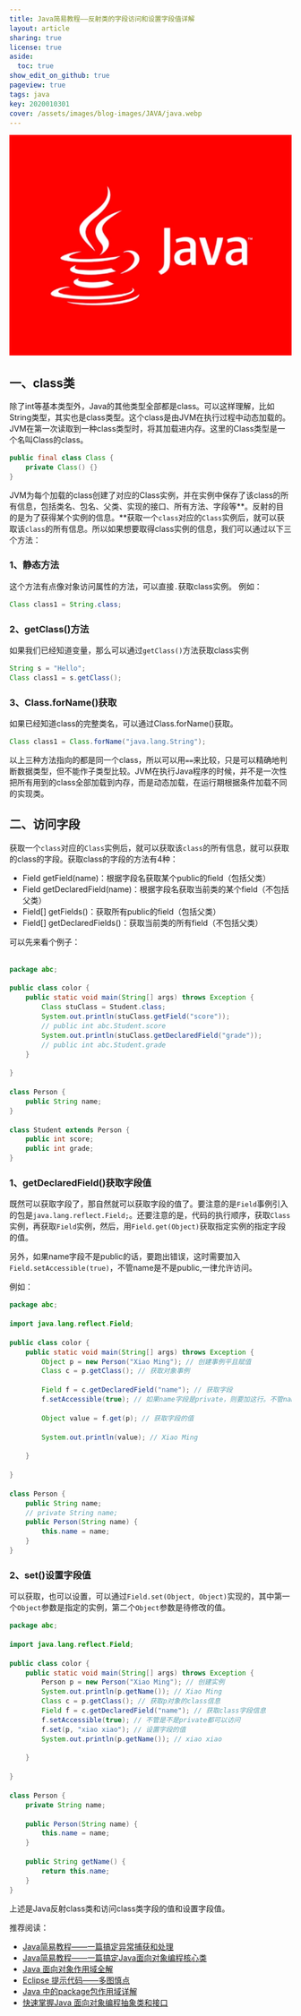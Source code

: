 ```yaml
---
title: Java简易教程——反射类的字段访问和设置字段值详解
layout: article
sharing: true
license: true
aside:
  toc: true
show_edit_on_github: true
pageview: true
tags: java
key: 2020010301
cover: /assets/images/blog-images/JAVA/java.webp
---
```




![img](/assets/images/blog-images/JAVA/java.webp)

## 一、class类

除了int等基本类型外，Java的其他类型全部都是class。可以这样理解，比如String类型，其实也是class类型。这个class是由JVM在执行过程中动态加载的。JVM在第一次读取到一种class类型时，将其加载进内存。这里的Class类型是一个名叫Class的class。

```java
public final class Class {
    private Class() {}
}

```

JVM为每个加载的class创建了对应的Class实例，并在实例中保存了该class的所有信息，包括类名、包名、父类、实现的接口、所有方法、字段等**。反射的目的是为了获得某个实例的信息。**获取一个`class`对应的`Class`实例后，就可以获取该`class`的所有信息。所以如果想要取得class实例的信息，我们可以通过以下三个方法：



### 1、静态方法

这个方法有点像对象访问属性的方法，可以直接`.`获取class实例。
例如：

```java
Class class1 = String.class;
```



### 2、getClass()方法

如果我们已经知道变量，那么可以通过`getClass()`方法获取class实例
```java
String s = "Hello";
Class class1 = s.getClass();
```



### 3、Class.forName()获取

如果已经知道class的完整类名，可以通过Class.forName()获取。
```java
Class class1 = Class.forName("java.lang.String");
```

以上三种方法指向的都是同一个class，所以可以用`==`来比较，只是可以精确地判断数据类型，但不能作子类型比较。JVM在执行Java程序的时候，并不是一次性把所有用到的class全部加载到内存，而是动态加载，在运行期根据条件加载不同的实现类。







## 二、访问字段

获取一个`class`对应的`Class`实例后，就可以获取该`class`的所有信息，就可以获取的class的字段。获取class的字段的方法有4种：

- Field getField(name)：根据字段名获取某个public的field（包括父类）
- Field getDeclaredField(name)：根据字段名获取当前类的某个field（不包括父类）
- Field[] getFields()：获取所有public的field（包括父类）
- Field[] getDeclaredFields()：获取当前类的所有field（不包括父类）



可以先来看个例子：

```java

package abc;

public class color {
	public static void main(String[] args) throws Exception {
		Class stuClass = Student.class;
		System.out.println(stuClass.getField("score"));
		// public int abc.Student.score
		System.out.println(stuClass.getDeclaredField("grade"));
		// public int abc.Student.grade
	}

}

class Person {
	public String name;
}

class Student extends Person {
	public int score;
	public int grade;
}


```





### 1、getDeclaredField()获取字段值

既然可以获取字段了，那自然就可以获取字段的值了。要注意的是`Field`事例引入的包是`java.lang.reflect.Field;`。还要注意的是，代码的执行顺序，获取`Class`实例，再获取`Field`实例，然后，用`Field.get(Object)`获取指定实例的指定字段的值。

另外，如果name字段不是public的话，要跑出错误，这时需要加入`Field.setAccessible(true)`，不管name是不是public,一律允许访问。

例如：
```java
package abc;

import java.lang.reflect.Field;

public class color {
	public static void main(String[] args) throws Exception {
		Object p = new Person("Xiao Ming"); // 创建事例平且赋值
		Class c = p.getClass(); // 获取对象事例
		
		Field f = c.getDeclaredField("name"); // 获取字段
		f.setAccessible(true); // 如果name字段是private，则要加这行。不管name是不是public,一律允许访问。
		
		Object value = f.get(p); // 获取字段的值
		
		System.out.println(value); // Xiao Ming
		
	}

}

class Person {
	public String name;
	// private String name;
	public Person(String name) {
        this.name = name;
    }
}


```





### 2、set()设置字段值

可以获取，也可以设置，可以通过`Field.set(Object, Object)`实现的，其中第一个`Object`参数是指定的实例，第二个`Object`参数是待修改的值。

```java
package abc;

import java.lang.reflect.Field;

public class color {
	public static void main(String[] args) throws Exception {
		Person p = new Person("Xiao Ming"); // 创建实例
		System.out.println(p.getName()); // Xiao Ming
		Class c = p.getClass(); // 获取p对象的class信息
		Field f = c.getDeclaredField("name"); // 获取class字段信息
		f.setAccessible(true); // 不管是不是private都可以访问
		f.set(p, "xiao xiao"); // 设置字段的值
		System.out.println(p.getName()); // xiao xiao

	}

}

class Person {
	private String name;

	public Person(String name) {
		this.name = name;
	}

	public String getName() {
		return this.name;
	}
}

```

上述是Java反射class类和访问class类字段的值和设置字段值。

推荐阅读：



- [Java简易教程——一篇搞定异常捕获和处理](https://muitlog.com/2019/12/27/2019122701.html)
- [Java简易教程——一篇搞定Java面向对象编程核心类](https://muitlog.com/2019/12/26/2019122602.html)
- [Java 面向对象作用域全解](https://muitlog.com/2019/12/03/java.html)
- [Eclipse 提示代码——多图慎点](https://muitlog.com/2019/11/20/Eclipse-提示代码-多图慎点.html)
- [Java 中的package包作用域详解](https://muitlog.com/2019/11/19/Java-中的package包作用域详解.html)
- [快速掌握Java 面向对象编程抽象类和接口](https://muitlog.com/2019/11/18/快速掌握Java-面向对象编程抽象类和接口.html)